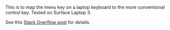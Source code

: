 This is to map the menu key on a laptop keyboard to the more conventional
control key.  Tested on Surface Laptop 3.

See this [Stack Overflow post][1] for details.

[1]: https://stackoverflow.com/questions/40777182/how-to-remap-the-menu-key-on-windows/45406987#45406987

